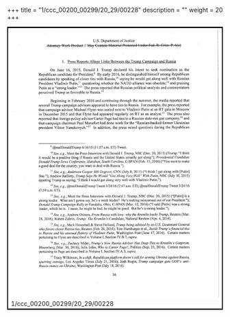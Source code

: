 +++
title = "1/ccc_00200_00299/20_29/00228"
description = ""
weight = 20
+++

<table style="border:2px solid black;max-width:800px;max-height:800px;" 
><tr><td>
<img class="center-fit-jpg"
src="/jpg_/jpg_mueller_report_searchable_228.jpg">
1/ccc_00200_00299/20_29/00228
</img></td></tr></table>
